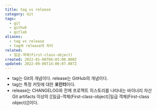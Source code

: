 ```yaml
---
title: tag vs release
category: Git
tags:
  - git
  - github
  - gitlab
aliases:
  - tag vs release
  - tag와 release의 차이
related:
  - 일급-객체(First-class-object)
created: 2022-01-06T04:03:00.000Z
updated: 2022-09-06T14:00:07.087Z
---
```


- tag는 Git의 개념이다. release는 GitHub의 개념이다.
- tag는 특정 커밋에 대한 **포인터**이다.
- release는 CHANGELOG와 전체 프로젝트 히스토리를 나타내는 바이너리 자산 Git artifacts 이상의 [[일급-객체(First-class-object)|일급 객체(First-class object)]]이다.
